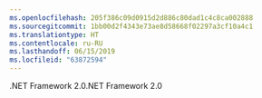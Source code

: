 ```yaml
---
ms.openlocfilehash: 205f386c09d0915d2d886c80dad1c4c8ca002888
ms.sourcegitcommit: 1bb00d2f4343e73ae8d58668f02297a3cf10a4c1
ms.translationtype: HT
ms.contentlocale: ru-RU
ms.lasthandoff: 06/15/2019
ms.locfileid: "63872594"
---
```

<span data-ttu-id="6800d-101">.NET Framework 2.0</span><span class="sxs-lookup"><span data-stu-id="6800d-101">.NET Framework 2.0</span></span>